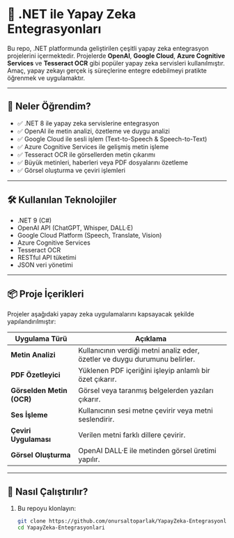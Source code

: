 # 🤖 .NET ile Yapay Zeka Entegrasyonları

Bu repo, .NET platformunda geliştirilen çeşitli yapay zeka entegrasyon projelerini içermektedir. Projelerde **OpenAI**, **Google Cloud**, **Azure Cognitive Services** ve **Tesseract OCR** gibi popüler yapay zeka servisleri kullanılmıştır. Amaç, yapay zekayı gerçek iş süreçlerine entegre edebilmeyi pratikte öğrenmek ve uygulamaktır.

---

## 🚀 Neler Öğrendim?

- ✅ .NET 8 ile yapay zeka servislerine entegrasyon
- ✅ OpenAI ile metin analizi, özetleme ve duygu analizi
- ✅ Google Cloud ile sesli işlem (Text-to-Speech & Speech-to-Text)
- ✅ Azure Cognitive Services ile gelişmiş metin işleme
- ✅ Tesseract OCR ile görsellerden metin çıkarımı
- ✅ Büyük metinleri, haberleri veya PDF dosyalarını özetleme
- ✅ Görsel oluşturma ve çeviri işlemleri

---

## 🛠️ Kullanılan Teknolojiler

- .NET 9 (C#)
- OpenAI API (ChatGPT, Whisper, DALL·E)
- Google Cloud Platform (Speech, Translate, Vision)
- Azure Cognitive Services
- Tesseract OCR
- RESTful API tüketimi
- JSON veri yönetimi

---

## 📦 Proje İçerikleri

Projeler aşağıdaki yapay zeka uygulamalarını kapsayacak şekilde yapılandırılmıştır:

| Uygulama Türü           | Açıklama |
|-------------------------|----------|
| **Metin Analizi**       | Kullanıcının verdiği metni analiz eder, özetler ve duygu durumunu belirler. |
| **PDF Özetleyici**      | Yüklenen PDF içeriğini işleyip anlamlı bir özet çıkarır. |
| **Görselden Metin (OCR)** | Görsel veya taranmış belgelerden yazıları çıkarır. |
| **Ses İşleme**          | Kullanıcının sesi metne çevirir veya metni seslendirir. |
| **Çeviri Uygulaması**   | Verilen metni farklı dillere çevirir. |
| **Görsel Oluşturma**    | OpenAI DALL·E ile metinden görsel üretimi yapılır. |

---

## 🧪 Nasıl Çalıştırılır?

1. Bu repoyu klonlayın:
   ```bash
   git clone https://github.com/onursaltoparlak/YapayZeka-Entegrasyonlari.git
   cd YapayZeka-Entegrasyonlari
